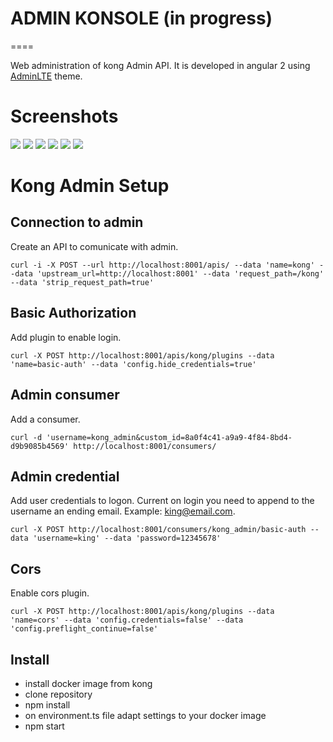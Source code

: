 # ADMIN KONSOLE (in progress)
====

Web administration of kong Admin API. It is developed in angular 2 using [AdminLTE](https://almsaeedstudio.com/themes/AdminLTE/index2.html) theme.

# Screenshots

![](./docs/login.png)
![](./docs/dashboard.png)
![](./docs/apis.png)
![](./docs/new-api.png)
![](./docs/consumers.png)
![](./docs/plugins.png)

# Kong Admin Setup

## Connection to admin

Create an API to comunicate with admin.

```
curl -i -X POST --url http://localhost:8001/apis/ --data 'name=kong' --data 'upstream_url=http://localhost:8001' --data 'request_path=/kong' --data 'strip_request_path=true'
```

## Basic Authorization

Add plugin to enable login.

```
curl -X POST http://localhost:8001/apis/kong/plugins --data 'name=basic-auth' --data 'config.hide_credentials=true'
```

## Admin consumer

Add a consumer.

```
curl -d 'username=kong_admin&custom_id=8a0f4c41-a9a9-4f84-8bd4-d9b9085b4569' http://localhost:8001/consumers/
```

## Admin credential

Add user credentials to logon. Current on login you need to append to the username an ending email. Example: king@email.com.

```
curl -X POST http://localhost:8001/consumers/kong_admin/basic-auth --data 'username=king' --data 'password=12345678'
```

## Cors

Enable cors plugin.

```
curl -X POST http://localhost:8001/apis/kong/plugins --data 'name=cors' --data 'config.credentials=false' --data 'config.preflight_continue=false'
```

## Install

- install docker image from kong
- clone repository
- npm install
- on environment.ts file adapt settings to your docker image
- npm start